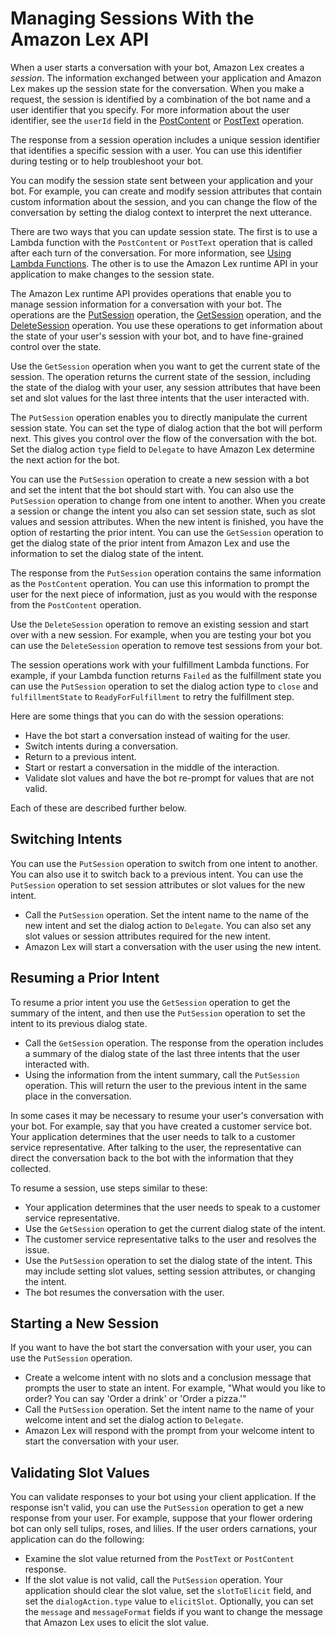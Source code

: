 # Managing Sessions With the Amazon Lex API<a name="how-session-api"></a>

When a user starts a conversation with your bot, Amazon Lex creates a *session*\. The information exchanged between your application and Amazon Lex makes up the session state for the conversation\. When you make a request, the session is identified by a combination of the bot name and a user identifier that you specify\. For more information about the user identifier, see the `userId` field in the [PostContent](API_runtime_PostContent.md) or [PostText](API_runtime_PostText.md) operation\.

The response from a session operation includes a unique session identifier that identifies a specific session with a user\. You can use this identifier during testing or to help troubleshoot your bot\.

You can modify the session state sent between your application and your bot\. For example, you can create and modify session attributes that contain custom information about the session, and you can change the flow of the conversation by setting the dialog context to interpret the next utterance\.

There are two ways that you can update session state\. The first is to use a Lambda function with the `PostContent` or `PostText` operation that is called after each turn of the conversation\. For more information, see [Using Lambda Functions](using-lambda.md)\. The other is to use the Amazon Lex runtime API in your application to make changes to the session state\. 

The Amazon Lex runtime API provides operations that enable you to manage session information for a conversation with your bot\. The operations are the [PutSession](API_runtime_PutSession.md) operation, the [GetSession](API_runtime_GetSession.md) operation, and the [DeleteSession](API_runtime_DeleteSession.md) operation\. You use these operations to get information about the state of your user's session with your bot, and to have fine\-grained control over the state\.

Use the `GetSession` operation when you want to get the current state of the session\. The operation returns the current state of the session, including the state of the dialog with your user, any session attributes that have been set and slot values for the last three intents that the user interacted with\. 

The `PutSession` operation enables you to directly manipulate the current session state\. You can set the type of dialog action that the bot will perform next\. This gives you control over the flow of the conversation with the bot\. Set the dialog action `type` field to `Delegate` to have Amazon Lex determine the next action for the bot\.

You can use the `PutSession` operation to create a new session with a bot and set the intent that the bot should start with\. You can also use the `PutSession` operation to change from one intent to another\. When you create a session or change the intent you also can set session state, such as slot values and session attributes\. When the new intent is finished, you have the option of restarting the prior intent\. You can use the `GetSession` operation to get the dialog state of the prior intent from Amazon Lex and use the information to set the dialog state of the intent\.

The response from the `PutSession` operation contains the same information as the `PostContent` operation\. You can use this information to prompt the user for the next piece of information, just as you would with the response from the `PostContent` operation\.

Use the `DeleteSession` operation to remove an existing session and start over with a new session\. For example, when you are testing your bot you can use the `DeleteSession` operation to remove test sessions from your bot\.

The session operations work with your fulfillment Lambda functions\. For example, if your Lambda function returns `Failed` as the fulfillment state you can use the `PutSession` operation to set the dialog action type to `close` and `fulfillmentState` to `ReadyForFulfillment` to retry the fulfillment step\.

Here are some things that you can do with the session operations:
+ Have the bot start a conversation instead of waiting for the user\.
+ Switch intents during a conversation\.
+ Return to a previous intent\.
+ Start or restart a conversation in the middle of the interaction\.
+ Validate slot values and have the bot re\-prompt for values that are not valid\.

Each of these are described further below\.

## Switching Intents<a name="session-switch"></a>

You can use the `PutSession` operation to switch from one intent to another\. You can also use it to switch back to a previous intent\. You can use the `PutSession` operation to set session attributes or slot values for the new intent\.
+ Call the `PutSession` operation\. Set the intent name to the name of the new intent and set the dialog action to `Delegate`\. You can also set any slot values or session attributes required for the new intent\.
+ Amazon Lex will start a conversation with the user using the new intent\.

## Resuming a Prior Intent<a name="session-return"></a>

To resume a prior intent you use the `GetSession` operation to get the summary of the intent, and then use the `PutSession` operation to set the intent to its previous dialog state\.
+ Call the `GetSession` operation\. The response from the operation includes a summary of the dialog state of the last three intents that the user interacted with\.
+ Using the information from the intent summary, call the `PutSession` operation\. This will return the user to the previous intent in the same place in the conversation\.

In some cases it may be necessary to resume your user's conversation with your bot\. For example, say that you have created a customer service bot\. Your application determines that the user needs to talk to a customer service representative\. After talking to the user, the representative can direct the conversation back to the bot with the information that they collected\.

To resume a session, use steps similar to these:
+ Your application determines that the user needs to speak to a customer service representative\.
+ Use the `GetSession` operation to get the current dialog state of the intent\. 
+ The customer service representative talks to the user and resolves the issue\.
+ Use the `PutSession` operation to set the dialog state of the intent\. This may include setting slot values, setting session attributes, or changing the intent\.
+ The bot resumes the conversation with the user\.

## Starting a New Session<a name="session-start"></a>

If you want to have the bot start the conversation with your user, you can use the `PutSession` operation\. 
+ Create a welcome intent with no slots and a conclusion message that prompts the user to state an intent\. For example, "What would you like to order? You can say 'Order a drink' or 'Order a pizza\.'"
+ Call the `PutSession` operation\. Set the intent name to the name of your welcome intent and set the dialog action to `Delegate`\. 
+ Amazon Lex will respond with the prompt from your welcome intent to start the conversation with your user\.

## Validating Slot Values<a name="session-validation"></a>

You can validate responses to your bot using your client application\. If the response isn't valid, you can use the `PutSession` operation to get a new response from your user\. For example, suppose that your flower ordering bot can only sell tulips, roses, and lilies\. If the user orders carnations, your application can do the following:
+ Examine the slot value returned from the `PostText` or `PostContent` response\.
+ If the slot value is not valid, call the `PutSession` operation\. Your application should clear the slot value, set the `slotToElicit` field, and set the `dialogAction.type` value to `elicitSlot`\. Optionally, you can set the `message` and `messageFormat` fields if you want to change the message that Amazon Lex uses to elicit the slot value\.